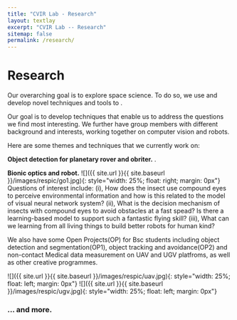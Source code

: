 ```yaml
---
title: "CVIR Lab - Research"
layout: textlay
excerpt: "CVIR Lab -- Research"
sitemap: false
permalink: /research/
---
```


# Research

Our overarching goal is to explore space science. To do so, we use and develop novel techniques and tools to .

Our goal is to develop techniques that enable us to address the questions we find most interesting. We further have group members with different background and interests, working together on computer vision and robots.

Here are some themes and techniques that we currently work on:

**Object detection for planetary rover and obriter.** .


**Bionic optics and robot.** ![]({{ site.url }}{{ site.baseurl }}/images/respic/go1.jpg){: style="width: 25%; float: right; margin: 0px"}
Questions of interest include: (i), How does the insect use compound eyes to perceive environmental information and how is this related to the model of visual neural network system? (ii), What is the decision mechanism of insects with compound eyes to avoid obstacles at a fast  spead? Is there a learning-based model to support such a fantastic flying skill? (iii), What can we learning from all living things to build better robots for human kind?

We also have some Open Projects(OP) for Bsc students including object detection and segmentation(OP1), object tracking and avoidance(OP2) and non-contact Medical data measurement on UAV and UGV platfroms, as well as other creative programmes.

![]({{ site.url }}{{ site.baseurl }}/images/respic/uav.jpg){: style="width: 25%; float: left; margin: 0px"}
![]({{ site.url }}{{ site.baseurl }}/images/respic/ugv.jpg){: style="width: 25%; float: left; margin: 0px"}


### ... and more.

